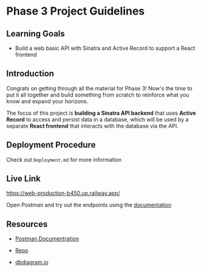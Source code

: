 # Phase 3 Project Guidelines

## Learning Goals

- Build a web basic API with Sinatra and Active Record to support a React
  frontend

## Introduction

Congrats on getting through all the material for Phase 3! Now's the time to put
it all together and build something from scratch to reinforce what you know and
expand your horizons.

The focus of this project is **building a Sinatra API backend** that uses
**Active Record** to access and persist data in a database, which will be used
by a separate **React frontend** that interacts with the database via the API.

## Deployment Procedure
Check out `Deployment.md` for more information

## Live Link
https://web-production-b450.up.railway.app/

Open Postman and try out the endpoints using the [documentation](https://documenter.getpostman.com/view/21461670/2s93CSoAX5)

## Resources

* [Postman Documentration](https://documenter.getpostman.com/view/21461670/2s93CSoAX5)

* [Repo](https://github.com/layersony/Sinatra_crud)

* [dbdiagram.io](https://dbdiagram.io/d/631277800911f91ba526cc0a)

